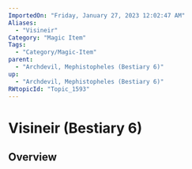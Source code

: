 ```yaml
---
ImportedOn: "Friday, January 27, 2023 12:02:47 AM"
Aliases:
  - "Visineir"
Category: "Magic Item"
Tags:
  - "Category/Magic-Item"
parent:
  - "Archdevil, Mephistopheles (Bestiary 6)"
up:
  - "Archdevil, Mephistopheles (Bestiary 6)"
RWtopicId: "Topic_1593"
---
```

# Visineir (Bestiary 6)
## Overview
